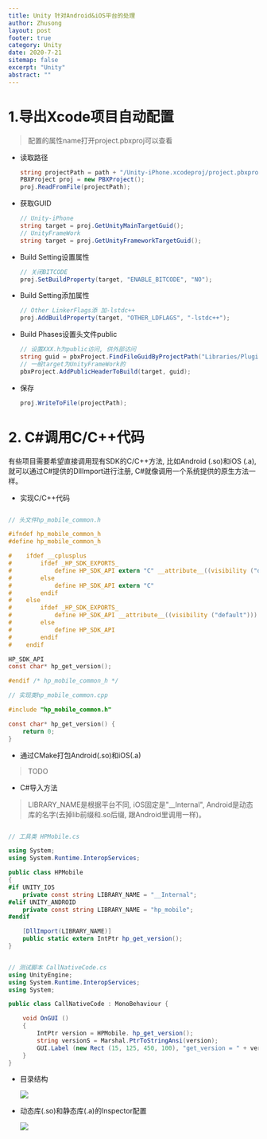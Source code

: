 ```yaml
---
title: Unity 针对Android&iOS平台的处理
author: Zhusong
layout: post
footer: true
category: Unity
date: 2020-7-21
sitemap: false
excerpt: "Unity"
abstract: ""
---
```


# 1.导出Xcode项目自动配置

> 配置的属性name打开project.pbxproj可以查看

* 读取路径

	```c#
	string projectPath = path + "/Unity-iPhone.xcodeproj/project.pbxproj";
	PBXProject proj = new PBXProject();
	proj.ReadFromFile(projectPath);
	```

* 获取GUID
	
	```c#
	// Unity-iPhone
	string target = proj.GetUnityMainTargetGuid();
	// UnityFrameWork
	string target = proj.GetUnityFrameworkTargetGuid();
	```

* Build Setting设置属性

	```c#
	// 关闭BITCODE
	proj.SetBuildProperty(target, "ENABLE_BITCODE", "NO");
	```
* Build Setting添加属性
	
	```c#
	// Other LinkerFlags添 加-lstdc++
	proj.AddBuildProperty(target, "OTHER_LDFLAGS", "-lstdc++");
	```
* Build Phases设置头文件public

	```c#
	// 设置XXX.h为public访问, 供外部访问
	string guid = pbxProject.FindFileGuidByProjectPath("Libraries/Plugins/iOS/XXX.h");
	// 一般target为UnityFrameWork的
	pbxProject.AddPublicHeaderToBuild(target, guid);
	```

* 保存

	```c#
	proj.WriteToFile(projectPath);
	```	

# 2. C#调用C/C++代码
有些项目需要希望直接调用现有SDK的C/C++方法, 比如Android (.so)和iOS (.a), 就可以通过C#提供的DllImport进行注册, C#就像调用一个系统提供的原生方法一样。

* 实现C/C++代码

```c

// 头文件hp_mobile_common.h

#ifndef hp_mobile_common_h
#define hp_mobile_common_h

#    ifdef __cplusplus
#        ifdef _HP_SDK_EXPORTS_
#            define HP_SDK_API extern "C" __attribute__((visibility ("default")))
#        else
#            define HP_SDK_API extern "C"
#        endif
#    else
#        ifdef _HP_SDK_EXPORTS_
#            define HP_SDK_API __attribute__((visibility ("default")))
#        else
#            define HP_SDK_API
#        endif
#    endif

HP_SDK_API
const char* hp_get_version();

#endif /* hp_mobile_common_h */

// 实现类hp_mobile_common.cpp

#include "hp_mobile_common.h"

const char* hp_get_version() {
    return 0;
}
```

* 通过CMake打包Android(.so)和iOS(.a)
> TODO

* C#导入方法
> LIBRARY\_NAME是根据平台不同, iOS固定是"__Internal", Android是动态库的名字(去掉lib前缀和.so后缀, 跟Android里调用一样)。

```c#

// 工具类 HPMobile.cs

using System;
using System.Runtime.InteropServices;

public class HPMobile
{
#if UNITY_IOS
    private const string LIBRARY_NAME = "__Internal";
#elif UNITY_ANDROID
	private const string LIBRARY_NAME = "hp_mobile";
#endif

    [DllImport(LIBRARY_NAME)]
    public static extern IntPtr hp_get_version();
}


// 测试脚本 CallNativeCode.cs
using UnityEngine;
using System.Runtime.InteropServices;
using System;

public class CallNativeCode : MonoBehaviour {

	void OnGUI ()
	{
		IntPtr version = HPMobile. hp_get_version();
		string versionS = Marshal.PtrToStringAnsi(version);
		GUI.Label (new Rect (15, 125, 450, 100), "get_version = " + versionS);
	}
}

```
	
* 目录结构
	
	![]({{site.assets_path}}/img/unity/stmobile.png)

* 动态库(.so)和静态库(.a)的Inspector配置

	![]({{site.assets_path}}/img/unity/stmobile_inspector.png)